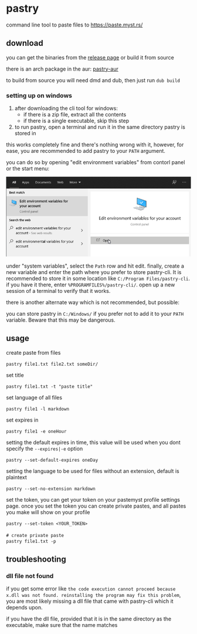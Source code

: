 # pastry

command line tool to paste files to https://paste.myst.rs/

## download

you can get the binaries from the [release page](https://github.com/CodeMyst/pastry/releases) or build it from source

there is an arch package in the aur: [pastry-aur](https://aur.archlinux.org/packages/pastry/)

to build from source you will need dmd and dub, then just run `dub build`

### setting up on windows

1. after downloading the cli tool for windows:
   * if there is a zip file, extract all the contents
   * if there is a single executable, skip this step
2. to run pastry, open a terminal and run it in the same directory pastry is stored in

this works completely fine and there's nothing wrong with it, however, for ease, you are recommended to add pastry to your `PATH` argument.

you can do so by opening "edit environment variables" from contorl panel or the start menu:

![edit env variables](images/edit_env-win.png)

under "system variables", select the `Path` row and hit edit. finally, create a new variable and enter the path where you prefer to store pastry-cli. It is recommended to store it in some location like `C:/Program Files/pastry-cli`. if you have it there, enter `%PROGRAMFILES%/pastry-cli/`. open up a new session of a terminal to verify that it works.

there is another alternate way which is not recommended, but possible:

you can store pastry in `C:/Windows/` if you prefer not to add it to your `PATH` variable. Beware that this may be dangerous.

## usage

create paste from files
```
pastry file1.txt file2.txt someDir/
```

set title
```
pastry file1.txt -t "paste title"
```

set language of all files
```
pastry file1 -l markdown
```

set expires in
```
pastry file1 -e oneHour
```

setting the default expires in time, this value will be used when you dont specify the `--expires|-e` option
```
pastry --set-default-expires oneDay
```

setting the language to be used for files without an extension, default is plaintext
```
pastry --set-no-extension markdown
```

set the token, you can get your token on your pastemyst profile settings page. once you set the token you can create private pastes, and all pastes you make will show on your profile
```
pastry --set-token <YOUR_TOKEN>

# create private paste
pastry file1.txt -p
```

## troubleshooting

### dll file not found

if you get some error like `the code execution cannot proceed because x.dll was not found. reinstalling the program may fix this problem`, you are most likely missing a dll file that came with pastry-cli which it depends upon.

if you have the dll file, provided that it is in the same directory as the executable, make sure that the name matches
